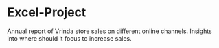 # Excel-Project
Annual report of Vrinda store sales on different online channels.
Insights into where should it focus to increase sales.
